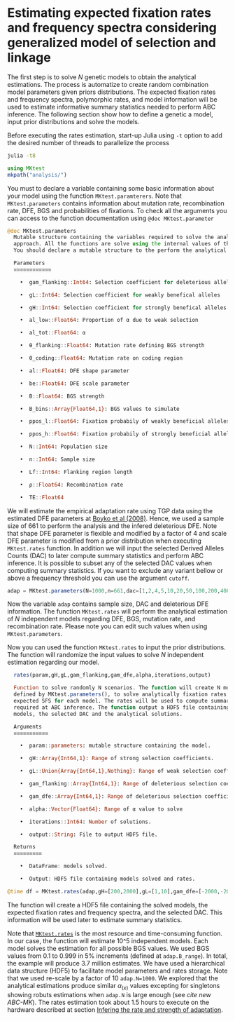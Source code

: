 # Estimating expected fixation rates and frequency spectra considering generalized model of selection and linkage

The first step is to solve *N* genetic models to obtain the analytical estimations. The process is automatize to create random combination model parameters given priors distributions. The expected fixation rates and frequency spectra, polymorphic rates, and model information will be used to estimate informative summary statistics needed to perform ABC inference. The following section show how to define a genetic a model, input prior distributions and solve the models.

Before executing the rates estimation, start-up Julia using `-t` option to add the desired number of threads to parallelize the process

```bash
julia -t8
```

```julia
using MKtest
mkpath("analysis/")
```

You must to declare a variable containing some basic information about your model using the function ```MKtest.paramterers```. Note that ```MKtest.parameters``` contains information about mutation rate, recombination rate, DFE, BGS and probabilities of fixations. To check all the arguments you can access to the function documentation using ```@doc MKtest.parameter```

```julia
@doc MKtest.parameters
  Mutable structure containing the variables required to solve the analytical
  approach. All the functions are solve using the internal values of the structure.
  You should declare a mutable structure to the perform the analytical estimations.

  Parameters
  ≡≡≡≡≡≡≡≡≡≡≡≡

    •  gam_flanking::Int64: Selection coefficient for deleterious alleles

    •  gL::Int64: Selection coefficient for weakly benefical alleles

    •  gH::Int64: Selection coefficient for strongly benefical alleles

    •  al_low::Float64: Proportion of α due to weak selection

    •  al_tot::Float64: α

    •  θ_flanking::Float64: Mutation rate defining BGS strength

    •  θ_coding::Float64: Mutation rate on coding region

    •  al::Float64: DFE shape parameter

    •  be::Float64: DFE scale parameter

    •  B::Float64: BGS strength

    •  B_bins::Array{Float64,1}: BGS values to simulate

    •  ppos_l::Float64: Fixation probabily of weakly beneficial alleles

    •  ppos_h::Float64: Fixation probabily of strongly beneficial alleles

    •  N::Int64: Population size

    •  n::Int64: Sample size

    •  Lf::Int64: Flanking region length

    •  ρ::Float64: Recombination rate

    •  TE::Float64

```

We will estimate the empirical adaptation rate using TGP data using the estimated DFE parameters at [Boyko et al (2008)](https://doi.org/10.1371/journal.pgen.1000083). Hence, we used a sample size of 661 to perform the analysis and the infered deleterious DFE. Note that shape DFE parameter is flexible and modified by a factor of 4 and scale DFE parameter is modified from a prior distribution when executing ```MKtest.rates``` function. In addition we will input the selected Derived Alleles Counts (DAC) to later compute summary statistics and perform ABC inference. It is possible to subset any of the selected DAC values when computing summary statistics. If you want to exclude any variant bellow or above a frequency threshold you can use the argument `cutoff`.

```julia
adap = MKtest.parameters(N=1000,n=661,dac=[1,2,4,5,10,20,50,100,200,400,500,661,925,1000],gam_dfe=-457,shape=0.184,cutoff=[0.0,1.0])
```

Now the variable ```adap``` contains sample size, DAC and deleterious DFE information. The function ```MKtest.rates``` will perform the analytical estimation of *N* independent models regarding DFE, BGS, mutation rate, and recombination rate. Please note you can edit such values when using ```MKtest.parameters```.

Now you can used the function ```MKtest.rates``` to input the prior distributions. The function will randomize the input values to solve *N* independent estimation regarding our model.

```julia
  rates(param,gH,gL,gam_flanking,gam_dfe,alpha,iterations,output)

  Function to solve randomly N scenarios. The function will create N models,
  defined by MKtest.parameters(), to solve analytically fixation rates and the
  expected SFS for each model. The rates will be used to compute summary statistics
  required at ABC inference. The function output a HDF5 file containing the solved
  models, the selected DAC and the analytical solutions.

  Arguments
  ≡≡≡≡≡≡≡≡≡≡≡

    •  param::parameters: mutable structure containing the model.

    •  gH::Array{Int64,1}: Range of strong selection coefficients.

    •  gL::Union{Array{Int64,1},Nothing}: Range of weak selection coefficients.

    •  gam_flanking::Array{Int64,1}: Range of deleterious selection coefficients at the flanking region.

    •  gam_dfe::Array{Int64,1}: Range of deleterious selection coefficients at the coding region.

    •  alpha::Vector{Float64}: Range of α value to solve

    •  iterations::Int64: Number of solutions.

    •  output::String: File to output HDF5 file.

  Returns
  ≡≡≡≡≡≡≡≡≡

    •  DataFrame: models solved.

    •  Output: HDF5 file containing models solved and rates.


```

```julia
@time df = MKtest.rates(adap,gH=[200,2000],gL=[1,10],gam_dfe=[-2000,-200],gam_flanking=[-1000,-500],iterations = 10,output="analysis/rates.jld2");
```

The function will create a HDF5 file containing the solved models, the expected fixation rates and frequency spectra, and the selected DAC. This information will be used later to estimate summary statistics.

Note that [```MKtest.rates```](@ref) is the most resource and time-consuming function. In our case, the function will estimate 10^5 independent models. Each model solves the estimation for all possible BGS values. We used BGS values from 0.1 to 0.999 in 5% increments (defined at `adap.B_range`). In total, the example will produce 3.7 million estimates. We have used a hierarchical data structure (HDF5) to facilitate model parameters and rates storage. Note that we used re-scale by a factor of 10 `adap.N=1000`. We explored that the analytical estimations produce similar $\alpha_{(x)}$ values excepting for singletons showing robuts estimations when `adap.N` is large enough (see *cite new ABC-MK*). The rates estimation took about 1.5 hours to execute on the hardware described at section [Infering the rate and strength of adaptation](empirical.md).
